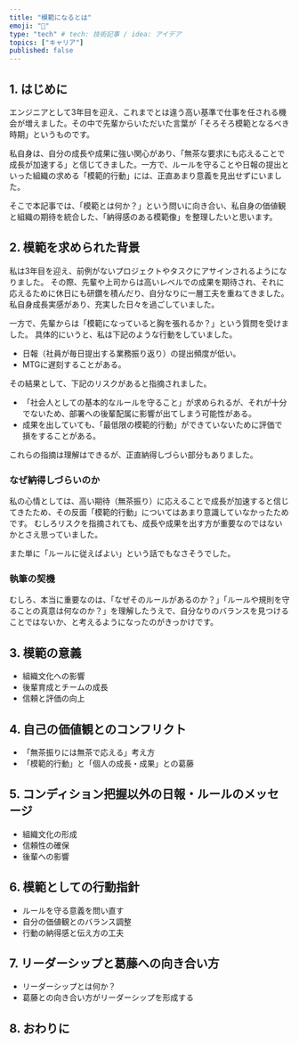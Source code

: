 ```yaml
---
title: "模範になるとは"
emoji: "🦁"
type: "tech" # tech: 技術記事 / idea: アイデア
topics: ["キャリア"]
published: false
---
```

## 1. はじめに

エンジニアとして3年目を迎え、これまでとは違う高い基準で仕事を任される機会が増えました。その中で先輩からいただいた言葉が「そろそろ模範となるべき時期」というものです。

私自身は、自分の成長や成果に強い関心があり、「無茶な要求にも応えることで成長が加速する」と信じてきました。一方で、ルールを守ることや日報の提出といった組織の求める「模範的行動」には、正直あまり意義を見出せずにいました。

そこで本記事では、「模範とは何か？」という問いに向き合い、私自身の価値観と組織の期待を統合した、「納得感のある模範像」を整理したいと思います。

## 2. 模範を求められた背景

私は3年目を迎え、前例がないプロジェクトやタスクにアサインされるようになりました。
その際、先輩や上司からは高いレベルでの成果を期待され、それに応えるために休日にも研鑽を積んだり、自分なりに一層工夫を重ねてきました。
私自身成長実感があり、充実した日々を過ごしていました。

一方で、先輩からは「模範になっていると胸を張れるか？」という質問を受けました。
具体的にいうと、私は下記のような行動をしていました。

- 日報（社員が毎日提出する業務振り返り）の提出頻度が低い。
- MTGに遅刻することがある。

その結果として、下記のリスクがあると指摘されました。

- 「社会人としての基本的なルールを守ること」が求められるが、それが十分でないため、部署への後輩配属に影響が出てしまう可能性がある。
- 成果を出していても、「最低限の模範的行動」ができていないために評価で損をすることがある。

これらの指摘は理解はできるが、正直納得しづらい部分もありました。

### なぜ納得しづらいのか

私の心情としては、高い期待（無茶振り）に応えることで成長が加速すると信じてきたため、その反面「模範的行動」についてはあまり意識していなかったためです。
むしろリスクを指摘されても、成長や成果を出す方が重要なのではないかとさえ思っていました。

また単に「ルールに従えばよい」という話でもなさそうでした。

### 執筆の契機

むしろ、本当に重要なのは、「なぜそのルールがあるのか？」「ルールや規則を守ることの真意は何なのか？」を理解したうえで、自分なりのバランスを見つけることではないか、と考えるようになったのがきっかけです。

## 3. 模範の意義

- 組織文化への影響
- 後輩育成とチームの成長
- 信頼と評価の向上

## 4. 自己の価値観とのコンフリクト

- 「無茶振りには無茶で応える」考え方
- 「模範的行動」と「個人の成長・成果」との葛藤

## 5. コンディション把握以外の日報・ルールのメッセージ

- 組織文化の形成
- 信頼性の確保
- 後輩への影響

## 6. 模範としての行動指針

- ルールを守る意義を問い直す
- 自分の価値観とのバランス調整
- 行動の納得感と伝え方の工夫

## 7. リーダーシップと葛藤への向き合い方

- リーダーシップとは何か？
- 葛藤との向き合い方がリーダーシップを形成する

## 8. おわりに
